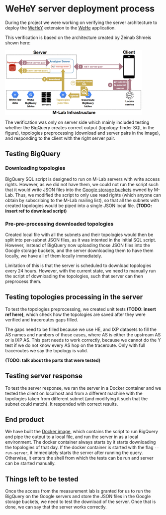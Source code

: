 # WeHeY server deployment process

During the project we were working on verifying the server architecture to deploy the [WeHeY](https://github.com/NEU-SNS/wehe-py3/tree/WeHeY) extension to the [WeHe](https://wehe.meddle.mobi/codeanddata.html) application.

This verification is based on the architecture created by Zeinab Shmeis shown here: 

<img
    src="figures/WeHeY_deployment.png"
    height="210px"
    style="vertical-align: middle;"
    alt="WeHeY steps">

The verification was only on server side which mainly included testing whether the BigQuery creates correct output (topology-finder SQL in the figure), topologies preprocessing (download and server pairs in the image), and responding to the client with the right server pair.

## Testing BigQuery

### Downloading topologies

BigQuery SQL script is designed to run on M-Lab servers with write access rights. However, as we did not have them, we could not run the script such that it would write JSON files into the [Google storage buckets](https://console.cloud.google.com/storage/browser/archive-measurement-lab/wehe;tab=objects?pli=1&inv=1&invt=Ab0hIA&prefix=&forceOnObjectsSortingFiltering=false) owned by M-Lab. Thus, we modified the script to only use read rights (which anyone can obtain by subscribing to the M-Lab mailing list), so that all the subnets with created topologies would be piped into a single JSON local file. **(TODO: insert ref to download script)**

### Pre-pre-processing downloaded topologies

Created local file with all the subnets and their topologies would then be split into per-subnet JSON files, as it was intented in the initial SQL script. However, instead of BigQuery now uploading those JSON files into the Google storage buckets, and the server downloading them to have them locally, we have all of them locally immediately.

Limitation of this is that the server is scheduled to download topologies every 24 hours. However, with the current state, we need to manually run the script of downloading the topologies, such that server can then preprocess them.

## Testing topologies processing in the server

To test the topologies preprocessing, we created unit tests **(TODO: insert ref here)**, which check how the topologies are saved after they were verified and traceroutes gaps filled. 

The gaps need to be filled because we use HE, and IXP datasets to fill the AS names and numbers of those cases, where AS is either the upstream AS or is IXP AS. This part needs to work correctly, because we cannot do the Y test if we do not know every AS hop on the traceroute. Only with full traceroutes we say the topology is valid.

**(TODO: talk about the parts that were tested)**

## Testing server response

To test the server response, we ran the server in a Docker container and we tested the client on localhost and from a different machine with the topologies taken from different subnet (and modifying it such that the subnet could match). It responded with correct results.

## End product

We have built the [Docker image](https://hub.docker.com/repository/docker/mrimk/wehey-local-server/general), which contains the script to run BigQuery and pipe the output to a local file, and run the server in as a local environment. The docker container always starts by it starts downloading the topologies of that day. If the docker container is started with the flag `--run-server`, it immediately starts the server after running the query. Otherwise, it enters the shell from which the tests can be run and server can be started manually.


## Things left to be tested

Once the access from the measurement lab is granted for us to run the BigQuery on the Google servers and store the JSON files in the Google storage buckets, we need to test the download of the server. Once that is done, we can say that the server works correctly.
